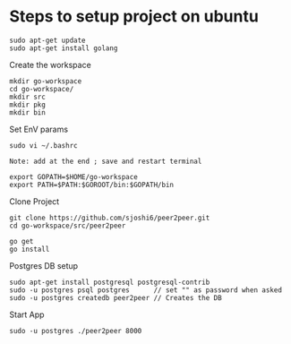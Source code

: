 # Steps to setup project on ubuntu

```
sudo apt-get update
sudo apt-get install golang
```

Create the workspace
```
mkdir go-workspace
cd go-workspace/
mkdir src
mkdir pkg
mkdir bin
```

Set EnV params
```
sudo vi ~/.bashrc

Note: add at the end ; save and restart terminal

export GOPATH=$HOME/go-workspace
export PATH=$PATH:$GOROOT/bin:$GOPATH/bin
```

Clone Project
```
git clone https://github.com/sjoshi6/peer2peer.git
cd go-workspace/src/peer2peer

go get
go install
```

Postgres DB setup
```
sudo apt-get install postgresql postgresql-contrib
sudo -u postgres psql postgres      // set "" as password when asked
sudo -u postgres createdb peer2peer // Creates the DB

```

Start App
```
sudo -u postgres ./peer2peer 8000
```
